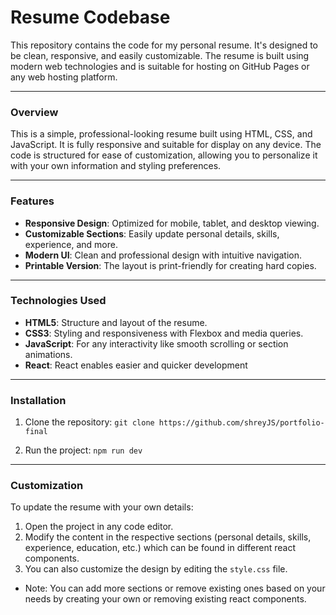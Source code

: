 # Resume Codebase
This repository contains the code for my personal resume. It's designed to be clean, responsive, and easily customizable. The resume is built using modern web technologies and is suitable for hosting on GitHub Pages or any web hosting platform.

---

### Overview
This is a simple, professional-looking resume built using HTML, CSS, and JavaScript. It is fully responsive and suitable for display on any device. The code is structured for ease of customization, allowing you to personalize it with your own information and styling preferences.

---

### Features
- **Responsive Design**: Optimized for mobile, tablet, and desktop viewing.
- **Customizable Sections**: Easily update personal details, skills, experience, and more.
- **Modern UI**: Clean and professional design with intuitive navigation.
- **Printable Version**: The layout is print-friendly for creating hard copies.

---

### Technologies Used
- **HTML5**: Structure and layout of the resume.
- **CSS3**: Styling and responsiveness with Flexbox and media queries.
- **JavaScript**: For any interactivity like smooth scrolling or section animations.
- **React**: React enables easier and quicker development
---

### Installation
1. Clone the repository:
`git clone https://github.com/shreyJS/portfolio-final`

2. Run the project:
`npm run dev`

---

### Customization
To update the resume with your own details:

1. Open the project in any code editor.
2. Modify the content in the respective sections (personal details, skills, experience, education, etc.) which can be found in different react components.
3. You can also customize the design by editing the `style.css` file.
- Note: You can add more sections or remove existing ones based on your needs by creating your own or removing existing react components.